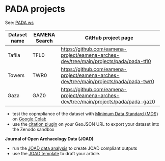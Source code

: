 # PADA projects

See: [PADA ws](https://github.com/eamena-project/eamena-arches-dev/tree/main/talks/2024-publication)

| Dataset name | EAMENA Search | GitHub project page |
|----------|----------|----------|
| Tafila   | TFL0   | https://github.com/eamena-project/eamena-arches-dev/tree/main/projects/pada/pada-tfl0   |
| Towers    | TWR0   | https://github.com/eamena-project/eamena-arches-dev/tree/main/projects/pada/pada-twr0   |
| Gaza    | GAZ0   | https://github.com/eamena-project/eamena-arches-dev/tree/main/projects/pada/pada-gaz0 |

* test the copmpliance of the dataset with [Minimum Data Standard (MDS)](https://github.com/eamena-project/eamena-arches-dev/tree/main/dbs/database.eamena/data#mds) on [Google Colab](https://colab.research.google.com/github/eamena-project/eamena-arches-dev/blob/main/dbs/database.eamena/data/reference_data/rm/hp/mds/mds.ipynb)
* use the [citation plugin](https://database.eamena.org/citations/) on your GeoJSON URL to export your dataset into the Zenodo sandbox

**Journal of Open Archaeology Data (JOAD)**

* run the [JOAD data analysis](https://colab.research.google.com/drive/1NJGp1F7oNZvd23NalG3THCyCSh4aUzKh#scrollTo=rNRl_XNwG8bS) to create JOAD compliant outputs
* use the [JOAD template](https://docs.google.com/document/d/1N51EofE0nHvHp3Nnyxi8fHnl8j6-8Q_Dv2Bq0wYwnFM/edit?tab=t.0) to draft your article.
